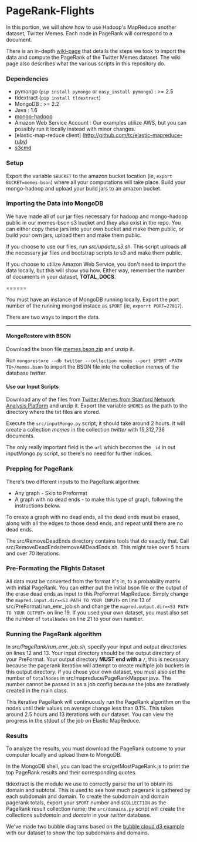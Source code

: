 PageRank-Flights
================

In this portion, we will show how to use Hadoop's MapReduce another dataset, Twitter Memes. Each node in PageRank will correspond to a document. 

There is an in-depth [wiki-page](http://github.com/10gen-interns/big-data-exploration/wiki/PageRank-on-Twitter-Memes-Dataset) that details the steps we took to import the data and compute the PageRank of the Twitter Memes dataset. The wiki page also describes what the various scripts in this repository do.

### Dependencies
* pymongo (`pip install pymongo` or `easy_install pymongo`) : >= 2.5
* tldextract (`pip install tldextract`)
* MongoDB : >= 2.2
* Java : 1.6
* [mongo-hadoop](http://github.com/mongodb/mongo-hadoop)
* Amazon Web Service Account : Our examples utilize AWS, but you can possibly run it locally instead with minor changes.
* [elastic-map-reduce client] (http://github.com/tc/elastic-mapreduce-ruby) 
* [s3cmd](http://s3tools.org/s3cmd)

### Setup
Export the variable `$BUCKET` to the amazon bucket location (ie, `export BUCKET=memes-bson`) where all your computations will take place. Build your mongo-hadoop and upload your build jars to an amazon bucket.

### Importing the Data into MongoDB

We have made all of our jar files necessary for hadoop and mongo-hadoop public in our memes-bson s3 bucket and they also exist in the repo. You can either copy these jars into your own bucket and make them public, or build your own jars, upload them and make them public. 

If you choose to use our files, run *src/update_s3.sh*. This script uploads all the necessary jar files and bootstrap scripts to s3 and make them public.  

If you choose to utilize Amazon Web Service, you don't need to import the data locally, but this will show you how. Either way, remember the number of documents in your dataset, **TOTAL_DOCS**. 

======

You must have an instance of MongoDB running locally. Export the port number of the running mongod instace as `$PORT` (ie, `exporrt PORT=27017`).

There are two ways to import the data.

------

#### MongoRestore with BSON
Download the bson file [memes.bson.zip](http://s3.amazonaws.com/big-data-wikie/memes.bson.zip) and unzip it.

Run `mongorestore --db twitter --collection memes --port $PORT <PATH TO>/memes.bson` to import the BSON file into the collection *memes* of the database *twitter*. 

#### Use our Input Scripts

Download any of the files from [Twitter Memes from Stanford Network Analysis Platform](http://memetracker.org/data/memetracker9.html) and unzip it. Export the variable `$MEMES` as the path to the directory where the txt files are stored.

Execute the `src/inputMongo.py` script, it should take around 2 hours. It will create a collection *memes* in the collection *twitter* with 15,312,736 documents. 

The only really important field is the `url` which becomes the `_id` in out inputMongo.py script, so there's no need for further indices. 

### Prepping for PageRank

There's two different inputs to the PageRank algorithm:
* Any graph - Skip to Preformat
* A graph with no dead ends - to make this type of graph, following the instructions below.

To create a graph with no dead ends, all the dead ends must be erased, along with all the edges to those dead ends, and repeat until there are no dead ends.

The src/RemoveDeadEnds directory contains tools that do exactly that. Call src/RemoveDeadEnds/removeAllDeadEnds.sh. This might take over 5 hours and over 70 iterations. 

### Pre-Formating the Flights Dataset

All data must be converted from the format it's in, to a probability matrix with initial PageRank. You can either put the initial bson file or the output of the erase dead ends as input to this PreFormat MapReduce. Simply change the `mapred.input.dir=<S3 PATH TO YOUR INPUT>` on line 13 of src/PreFormat/run_emr_job.sh and change the `mapred.output.dir=<S3 PATH TO YOUR OUTPUT>` on line 19. If you used your own dataset, you must also set the number of `totalNodes` on line 21 to your own number. 

### Running the PageRank algorithm

In *src/PageRank/run_emr_job.sh*, specify your input and output directories on lines 12 and 13. Your input directory should be the output directory of your PreFormat. Your output directory **MUST end with a `/`**, this is necessary because the pagerank iteration will attempt to create multiple job buckets in this output directory. If you chose your own dataset, you must also set the number of `totalNodes` in src/mapreduce/PageRankMapper.java. The number cannot be passed in as a job config because the jobs are iteratively created in the main class.   

This iterative PageRank will continuously run the PageRank algorithm on the nodes until their values on average change less than 0.1%. This takes around 2.5 hours and 13 iterations with our dataset. You can view the progress in the stdout of the job on Elastic MapReduce. 

### Results

To analyze the results, you must download the PageRank outcome to your computer locally and upload them to MongoDB. 

In the MongoDB shell, you can load the src/getMostPageRank.js to print the top PageRank results and their corresponding quotes. 

tldextract is the module we use to correctly parse the url to obtain its domain and subtotal. This is used to see how much pagerank is gathered by each subdomain and domain. To create the subdomain and domain pagerank totals, export your `$PORT` number and `$COLLECTION` as the PageRank result collection name; the `src/domains.py` script will create the collections *subdomain* and *domain* in your *twitter* database. 

We've made two bubble diagrams based on the [bubble cloud d3 example](https://github.com/vlandham/bubble_cloud) with our dataset to show the top subdomains and domains.

